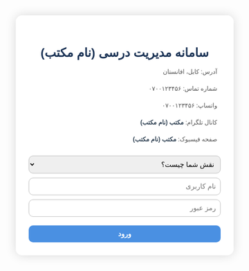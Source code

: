 
<html lang="fa" dir="rtl">
<head>
  <meta charset="UTF-8" />
  <title>سامانه مدیریت مکتب افغان</title>
  <link href="https://fonts.googleapis.com/css2?family=Vazirmatn&display=swap" rel="stylesheet" />
  <link
    rel="stylesheet"
    href="https://cdnjs.cloudflare.com/ajax/libs/font-awesome/6.0.0-beta3/css/all.min.css"
  />
  <style>
    * {
      font-family: 'Vazirmatn', sans-serif;
    }
    body {
      background: url('https://images.unsplash.com/photo-1577896851231-70ef18881754?ixlib=rb-4.0.3&auto=format&fit=crop&w=1350&q=80') no-repeat center center fixed;
      background-size: cover;
      margin: 0;
      display: flex;
      justify-content: center;
      align-items: center;
      min-height: 100vh;
      color: #3a3a3a;
    }
    .container,
    .admin-panel,
    .teacher-panel,
    .parent-panel {
      background-color: rgba(255, 255, 255, 0.95);
      border-radius: 15px;
      padding: 30px;
      width: 90%;
      max-width: 600px;
      box-shadow: 0 0 25px rgba(0, 0, 0, 0.15);
      text-align: center;
      color: #2c3e50;
    }
    h1,
    h2,
    h3 {
      color: #1d3557;
      margin-bottom: 15px;
    }
    input,
    select,
    textarea,
    button {
      font-family: 'Vazirmatn', sans-serif;
      font-size: 16px;
      border-radius: 10px;
      border: 1.5px solid #bbb;
      padding: 10px;
      width: 100%;
      box-sizing: border-box;
      margin-top: 10px;
      transition: border-color 0.3s, box-shadow 0.3s;
    }
    input:focus,
    select:focus,
    textarea:focus {
      outline: none;
      border-color: #6c757d;
      box-shadow: 0 0 8px rgba(108, 117, 125, 0.5);
    }
    button {
      background-color: #4a90e2;
      color: white;
      border: none;
      cursor: pointer;
      font-weight: 600;
      transition: background-color 0.3s ease;
      margin-top: 20px;
    }
    button:hover {
      background-color: #2c70c9;
    }
    .hidden {
      display: none;
    }
    .record {
      background: #f0f4f8;
      border: 1px solid #ddd;
      border-radius: 10px;
      padding: 15px;
      margin-top: 15px;
      text-align: right;
      box-shadow: inset 0 1px 3px #e1e8f0;
    }
    .record strong {
      color: #2c3e50;
    }
    .school-info {
      margin-top: 15px;
      text-align: right;
      font-size: 14px;
      line-height: 1.8;
      color: #555;
    }
    .school-info i {
      margin-left: 8px;
      color: #4a90e2;
    }
    .school-info a {
      color: #2c3e50;
      text-decoration: none;
      font-weight: 600;
    }
    .school-info a:hover {
      text-decoration: underline;
    }
    .user-list {
      text-align: right;
      margin-top: 20px;
    }
    .user-item {
      background: #e9eff5;
      padding: 10px;
      border-radius: 10px;
      margin-top: 10px;
      display: flex;
      justify-content: flex-start;
      align-items: center;
      gap: 10px;
      direction: rtl;
    }
    .user-item input {
      width: 40%;
      padding: 8px;
      border-radius: 6px;
      border: 1px solid #bbb;
    }
    .user-item button {
      padding: 6px 14px;
      width: auto;
      font-size: 14px;
      border-radius: 6px;
      background-color: #2980b9;
      border: none;
      cursor: pointer;
      color: #fff;
      transition: background-color 0.25s ease;
    }
    .user-item button:hover {
      background-color: #1c5980;
    }
    /* معلم: لیست شاگردان ثبت شده */
    #teacherRecords p {
      background-color: #dbe9f4;
      border-radius: 8px;
      padding: 10px;
      margin-top: 8px;
      cursor: pointer;
      color: #2c3e50;
      font-weight: 600;
      transition: background-color 0.3s ease;
    }
    #teacherRecords p:hover {
      background-color: #a8c4e9;
    }
    /* پنل ویرایش و حذف */
    #editRecordPanel {
      background: #f7faff;
      border: 1px solid #a3b1c6;
      border-radius: 15px;
      margin-top: 20px;
      padding: 20px;
      text-align: right;
      box-shadow: 0 0 15px rgba(0, 0, 0, 0.05);
    }
    #editRecordPanel input,
    #editRecordPanel select,
    #editRecordPanel textarea {
      margin-top: 10px;
    }
    #editRecordPanel button {
      width: auto;
      margin-top: 15px;
      padding: 10px 25px;
      font-size: 15px;
      background-color: #e74c3c;
      border-radius: 8px;
    }
    #editRecordPanel button:hover {
      background-color: #c0392b;
    }
    #editRecordPanel .save-btn {
      background-color: #27ae60;
      margin-left: 10px;
    }
    #editRecordPanel .save-btn:hover {
      background-color: #1e8449;
    }
  </style>
</head>
<body>
  <div class="container" id="login-panel">
    <h1>سامانه مدیریت درسی (نام مکتب)</h1>
    <div class="school-info">
      <p><i class="fas fa-map-marker-alt"></i> آدرس: کابل، افانستان</p>
      <p><i class="fas fa-phone"></i> شماره تماس: ۰۷۰۰۱۲۳۴۵۶</p>
      <p><i class="fab fa-whatsapp"></i> واتساپ: ۰۷۰۰۱۲۳۴۵۶</p>
      <p><i class="fab fa-telegram"></i> کانال تلگرام: <a href="#" target="_blank">مکتب (نام مکتب)</a></p>
      <p><i class="fab fa-facebook"></i> صفحه فیسبوک: <a href="#" target="_blank">مکتب (نام مکتب)</a></p>
    </div>
    <select id="userTypeSelect" required>
      <option value="" disabled selected>نقش شما چیست؟</option>
      <option value="admin">مدیر</option>
      <option value="teacher">معلم</option>
      <option value="parent">والدین</option>
    </select>
    <input type="text" id="username" placeholder="نام کاربری" autocomplete="off" />
    <input type="password" id="password" placeholder="رمز عبور" autocomplete="off" />
    <button onclick="handleLogin()">ورود</button>
  </div>

  <div class="admin-panel hidden" id="admin-panel">
    <h2>پنل مدیریت</h2>
    <h3>افزودن معلم</h3>
    <input type="text" id="teacherUser" placeholder="نام کاربری معلم" autocomplete="off" />
    <input type="password" id="teacherPass" placeholder="رمز عبور معلم" autocomplete="off" />
    <button onclick="registerSpecificUser('teacher')">ثبت معلم</button>
    <div id="teacherList" class="user-list"></div>

    <h3>افزودن والد</h3>
    <input type="text" id="parentUser" placeholder="نام کاربری والد" autocomplete="off" />
    <input type="password" id="parentPass" placeholder="رمز عبور والد" autocomplete="off" />
    <button onclick="registerSpecificUser('parent')">ثبت والد</button>
    <div id="parentList" class="user-list"></div>

    <button onclick="logout()">خروج</button>
  </div>

  <div class="teacher-panel hidden" id="teacher-panel">
    <h2>پنل معلم</h2>
    <input type="text" id="studentName" placeholder="نام شاگرد" autocomplete="off" />
    <input type="text" id="studentFather" placeholder="نام پدر شاگرد" autocomplete="off" />
    <select id="grade">
      <option value="" disabled selected>انتخاب صنف</option>
      <script>
        for (let i = 1; i <= 10; i++) {
          document.write(`<option value="${i}الف">صنف ${i} الف</option><option value="${i}ب">صنف ${i} ب</option>`);
        }
      </script>
    </select>
    <input type="text" id="subject" placeholder="مضمون" autocomplete="off" />
    <select id="performance">
      <option value="عالی">عالی</option>
      <option value="متوسط">متوسط</option>
      <option value="ضعیف">ضعیف</option>
    </select>
    <textarea id="extraNote" placeholder="توضیحات اضافی"></textarea>
    <input type="date" id="recordDate" />
    <button onclick="submitStudentData()">ثبت آمار</button>

    <div id="teacherRecords"></div>

    <div id="editRecordPanel" class="hidden">
      <h3>ویرایش آمار شاگرد</h3>
      <input type="text" id="editStudentName" placeholder="نام شاگرد" autocomplete="off" />
      <input type="text" id="editStudentFather" placeholder="نام پدر شاگرد" autocomplete="off" />
      <select id="editGrade">
        <option value="" disabled>انتخاب صنف</option>
        <script>
          for (let i = 1; i <= 10; i++) {
            document.write(
              `<option value="${i}الف">صنف ${i} الف</option><option value="${i}ب">صنف ${i} ب</option>`
            );
          }
        </script>
      </select>
      <input type="text" id="editSubject" placeholder="مضمون" autocomplete="off" />
      <select id="editPerformance">
        <option value="عالی">عالی</option>
        <option value="متوسط">متوسط</option>
        <option value="ضعیف">ضعیف</option>
      </select>
      <textarea id="editExtraNote" placeholder="توضیحات اضافی"></textarea>
      <input type="date" id="editRecordDate" />
      <br />
      <button class="save-btn" onclick="saveEditedRecord()">ذخیره تغییرات</button>
      <button onclick="cancelEdit()">لغو</button>
    </div>

    <button onclick="logout()">خروج</button>
  </div>

  <div class="parent-panel hidden" id="parent-panel">
    <h2>پنل والدین</h2>
    <div id="studentInfo"></div>
    <button onclick="logout()">خروج</button>
  </div>

  <script>
    let users = JSON.parse(localStorage.getItem('users')) || {
      admin: { مدیر: '1234' },
      teacher: {},
      parent: {},
    };
    let studentRecords = JSON.parse(localStorage.getItem('records')) || [];
    let currentUser = null;
    let currentRole = null;
    let editingIndex = null;

    function saveData() {
      localStorage.setItem('users', JSON.stringify(users));
      localStorage.setItem('records', JSON.stringify(studentRecords));
    }

    function handleLogin() {
      const username = document.getElementById('username').value.trim();
      const password = document.getElementById('password').value.trim();
      const userType = document.getElementById('userTypeSelect').value;

      if (!userType) {
        alert('لطفاً نقش خود را انتخاب کنید.');
        return;
      }

      if (users[userType][username] === password) {
        currentUser = username;
        currentRole = userType;
        showPanel(userType);
      } else {
        alert('نام کاربری یا رمز عبور اشتباه است.');
      }
    }

    function showPanel(role) {
      document.getElementById('login-panel').classList.add('hidden');
      document.getElementById('admin-panel').classList.add('hidden');
      document.getElementById('teacher-panel').classList.add('hidden');
      document.getElementById('parent-panel').classList.add('hidden');

      if (role === 'admin') {
        document.getElementById('admin-panel').classList.remove('hidden');
        refreshUserLists();
      } else if (role === 'teacher') {
        document.getElementById('teacher-panel').classList.remove('hidden');
        showTeacherRecords();
      } else if (role === 'parent') {
        document.getElementById('parent-panel').classList.remove('hidden');
        showParentInfo();
      }
    }

    function logout() {
      currentUser = null;
      currentRole = null;
      editingIndex = null;
      document.getElementById('username').value = '';
      document.getElementById('password').value = '';
      document.getElementById('userTypeSelect').value = '';
      document.getElementById('login-panel').classList.remove('hidden');
      document.getElementById('admin-panel').classList.add('hidden');
      document.getElementById('teacher-panel').classList.add('hidden');
      document.getElementById('parent-panel').classList.add('hidden');
      clearTeacherFields();
      clearEditPanel();
    }

    function registerSpecificUser(type) {
      let userInput = type === 'teacher' ? 'teacherUser' : 'parentUser';
      let passInput = type === 'teacher' ? 'teacherPass' : 'parentPass';
      let username = document.getElementById(userInput).value.trim();
      let password = document.getElementById(passInput).value.trim();

      if (!username || !password) {
        alert('لطفاً نام کاربری و رمز عبور را وارد کنید.');
        return;
      }
      if (users[type][username]) {
        alert('نام کاربری تکراری است.');
        return;
      }

      users[type][username] = password;
      saveData();
      alert(`کاربر ${type} با موفقیت ثبت شد.`);
      document.getElementById(userInput).value = '';
      document.getElementById(passInput).value = '';
      refreshUserLists();
    }

    function refreshUserLists() {
      const teacherList = document.getElementById('teacherList');
      const parentList = document.getElementById('parentList');

      teacherList.innerHTML = '';
      for (const t in users.teacher) {
        const div = document.createElement('div');
        div.textContent = t;
        teacherList.appendChild(div);
      }

      parentList.innerHTML = '';
      for (const p in users.parent) {
        const div = document.createElement('div');
        div.textContent = p;
        parentList.appendChild(div);
      }
    }

    // معلم: ثبت آمار جدید
    function submitStudentData() {
      const studentName = document.getElementById('studentName').value.trim();
      const studentFather = document.getElementById('studentFather').value.trim();
      const grade = document.getElementById('grade').value;
      const subject = document.getElementById('subject').value.trim();
      const performance = document.getElementById('performance').value;
      const extraNote = document.getElementById('extraNote').value.trim();
      const recordDate = document.getElementById('recordDate').value;

      if (!studentName || !studentFather || !grade || !subject || !performance || !recordDate) {
        alert('لطفاً همه فیلدهای ضروری را پر کنید.');
        return;
      }

      // اعتبارسنجی تطابق نام پدر شاگرد با نام والد ثبت شده (اگر والد ثبت شده باشد)
      let parentExists = false;
      for (const p in users.parent) {
        if (p === studentFather) {
          parentExists = true;
          break;
        }
      }
      if (!parentExists) {
        alert('نام پدر شاگرد با هیچ والد ثبت شده‌ای مطابقت ندارد.');
        return;
      }

      studentRecords.push({
        teacher: currentUser,
        studentName,
        studentFather,
        grade,
        subject,
        performance,
        extraNote,
        recordDate,
      });
      saveData();
      alert('آمار شاگرد با موفقیت ثبت شد.');
      clearTeacherFields();
      showTeacherRecords();
    }

    function clearTeacherFields() {
      document.getElementById('studentName').value = '';
      document.getElementById('studentFather').value = '';
      document.getElementById('grade').value = '';
      document.getElementById('subject').value = '';
      document.getElementById('performance').value = 'عالی';
      document.getElementById('extraNote').value = '';
      document.getElementById('recordDate').value = '';
    }

    function showTeacherRecords() {
      const recordsDiv = document.getElementById('teacherRecords');
      recordsDiv.innerHTML = '<h3>آمار ثبت شده</h3>';
      const filteredRecords = studentRecords.filter(r => r.teacher === currentUser);

      if (filteredRecords.length === 0) {
        recordsDiv.innerHTML += '<p>هیچ آمار ثبت شده‌ای وجود ندارد.</p>';
        return;
      }

      filteredRecords.forEach((rec, idx) => {
        const p = document.createElement('p');
        p.textContent = `شاگرد: ${rec.studentName} - صنف: ${rec.grade} - مضمون: ${rec.subject}`;
        p.style.cursor = 'pointer';
        p.onclick = () => openEditPanel(idx);
        recordsDiv.appendChild(p);
      });
    }

    function openEditPanel(index) {
      editingIndex = index;
      const rec = studentRecords[index];
      document.getElementById('editStudentName').value = rec.studentName;
      document.getElementById('editStudentFather').value = rec.studentFather;
      document.getElementById('editGrade').value = rec.grade;
      document.getElementById('editSubject').value = rec.subject;
      document.getElementById('editPerformance').value = rec.performance;
      document.getElementById('editExtraNote').value = rec.extraNote;
      document.getElementById('editRecordDate').value = rec.recordDate;
      document.getElementById('editRecordPanel').classList.remove('hidden');
    }

    function cancelEdit() {
      editingIndex = null;
      clearEditPanel();
    }

    function clearEditPanel() {
      document.getElementById('editStudentName').value = '';
      document.getElementById('editStudentFather').value = '';
      document.getElementById('editGrade').value = '';
      document.getElementById('editSubject').value = '';
      document.getElementById('editPerformance').value = 'عالی';
      document.getElementById('editExtraNote').value = '';
      document.getElementById('editRecordDate').value = '';
      document.getElementById('editRecordPanel').classList.add('hidden');
    }

    function saveEditedRecord() {
      if (editingIndex === null) return;

      const editedName = document.getElementById('editStudentName').value.trim();
      const editedFather = document.getElementById('editStudentFather').value.trim();
      const editedGrade = document.getElementById('editGrade').value;
      const editedSubject = document.getElementById('editSubject').value.trim();
      const editedPerformance = document.getElementById('editPerformance').value;
      const editedExtraNote = document.getElementById('editExtraNote').value.trim();
      const editedDate = document.getElementById('editRecordDate').value;

      if (!editedName || !editedFather || !editedGrade || !editedSubject || !editedPerformance || !editedDate) {
        alert('لطفاً همه فیلدهای ضروری را پر کنید.');
        return;
      }

      // اعتبارسنجی تطابق نام پدر شاگرد با نام والد ثبت شده (اگر والد ثبت شده باشد)
      let parentExists = false;
      for (const p in users.parent) {
        if (p === editedFather) {
          parentExists = true;
          break;
        }
      }
      if (!parentExists) {
        alert('نام پدر شاگرد با هیچ والد ثبت شده‌ای مطابقت ندارد.');
        return;
      }

      studentRecords[editingIndex] = {
        ...studentRecords[editingIndex],
        studentName: editedName,
        studentFather: editedFather,
        grade: editedGrade,
        subject: editedSubject,
        performance: editedPerformance,
        extraNote: editedExtraNote,
        recordDate: editedDate,
      };
      saveData();
      alert('آمار شاگرد با موفقیت ویرایش شد.');
      clearEditPanel();
      showTeacherRecords();
      editingIndex = null;
    }

    function showParentInfo() {
      const div = document.getElementById('studentInfo');
      div.innerHTML = '';
      const myRecords = studentRecords.filter(r => r.studentFather === currentUser);
      if (myRecords.length === 0) {
        div.textContent = 'هیچ آمار مرتبطی یافت نشد.';
        return;
      }
      myRecords.forEach(rec => {
        const d = document.createElement('div');
        d.className = 'record';
        d.innerHTML = `
          <strong>شاگرد:</strong> ${rec.studentName} <br/>
          <strong>صنف:</strong> ${rec.grade} <br/>
          <strong>مضمون:</strong> ${rec.subject} <br/>
          <strong>عملکرد:</strong> ${rec.performance} <br/>
          <strong>توضیحات:</strong> ${rec.extraNote} <br/>
          <strong>تاریخ ثبت:</strong> ${rec.recordDate}
        `;
        div.appendChild(d);
      });
    }
  </script>
</body>
</html>
